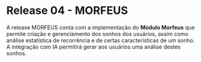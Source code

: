 # Release 04 - MORFEUS

A release MORFEUS conta com a implementação do **Módulo Morfeus** que permite criação e gerenciamento dos sonhos dos usuários, assim como análise estatística de recorrência e de certas características de um sonho.
A integração com IA permitirá gerar aos usuários uma análise destes sonhos.